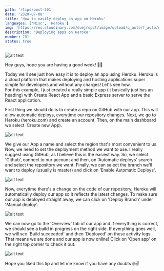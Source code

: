 ```yaml
---
path: '/tips/post-201'
date: '2020-07-08'
title: 'How to easily deploy an app on Heroku'
languages: ['Misc', 'Heroku']
img: 'https://res.cloudinary.com/duejrcpct/image/upload/q_auto/f_auto/w_1000/v1594222567/tips/202-1_nyt4wn.png'
description: 'Deploying apps on Heroku'
number: 201
status: true
---
```


![alt text](https://res.cloudinary.com/duejrcpct/image/upload/q_auto/f_auto/w_1000/v1594222568/tips/202-2_wuanrn.png 'App deployed on Heroku')

Hey guys, hope you are having a good week! 🤗👊

Today we'll see just how easy it is to deploy an app using Heroku. Heroku is a cloud platform that makes deploying and hosting applications super simple for developers and without any charges! Let's see how.  
For this example, I just created a really simple app (it basically just has an heading) with Create React App and a basic Express server to serve the React application.

First thing we should do is to create a repo on GitHub with our app. This will allow automatic deploys, everytime our repository changes. Next, we go to Heroku (heroku.com) and create an account. Then, on the main dashboard we select 'Create new App).

![alt text](https://res.cloudinary.com/duejrcpct/image/upload/q_auto/f_auto/w_1000/v1594222568/tips/202-3_i4tmf6.png 'Step 1')

We give our App a name and select the region that's most convenient to us. Now, we need to set the deployment method we want to use. I really suggest using GitHub, as I believe this is the easiest way. So, we select 'Github', connect to our account and then, on 'Automatic deploys' search and select the repository we want. Finally, we can select the branch we'll want to deploy (usually is master) and click on 'Enable Automatic Deploys'.

![alt text](https://res.cloudinary.com/duejrcpct/image/upload/q_auto/f_auto/w_1000/v1594222569/tips/202-4_vpnfv8.png 'Step 2')

Now, everytime there's a change on the code of our repository, Heroku will automatically deploy our app so it reflects the latest changes. To make sure our app is deployed straight away, we can click on 'Deploy Branch' under 'Manual deploy'.

![alt text](https://res.cloudinary.com/duejrcpct/image/upload/q_auto/f_auto/w_1000/v1594222569/tips/202-5_nudylp.png 'Step 3')

We can now go to the 'Overview' tab of our app and if everything is correct, we should see a build in progress on the right side. If everything goes well, we will see 'Build succeeded' and then 'Deployed' on these activity logs. That means we are done and our app is now online! Click on 'Open app' on the right top corner to check it out.

![alt text](https://res.cloudinary.com/duejrcpct/image/upload/q_auto/f_auto/w_1000/v1594222568/tips/202-6_xh4jsc.png 'Step 4')

Hope you liked this tip and let me know if you have any doubts 🤓✌️

